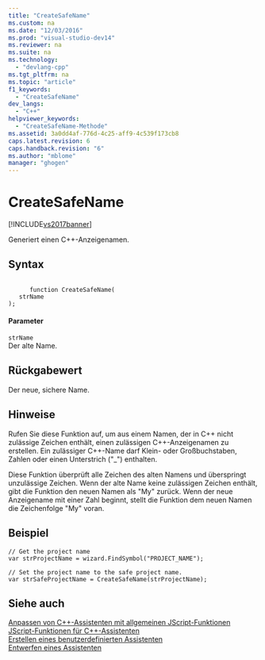 ```yaml
---
title: "CreateSafeName"
ms.custom: na
ms.date: "12/03/2016"
ms.prod: "visual-studio-dev14"
ms.reviewer: na
ms.suite: na
ms.technology: 
  - "devlang-cpp"
ms.tgt_pltfrm: na
ms.topic: "article"
f1_keywords: 
  - "CreateSafeName"
dev_langs: 
  - "C++"
helpviewer_keywords: 
  - "CreateSafeName-Methode"
ms.assetid: 3a0dd4af-776d-4c25-aff9-4c539f173cb8
caps.latest.revision: 6
caps.handback.revision: "6"
ms.author: "mblome"
manager: "ghogen"
---
```

# CreateSafeName
[!INCLUDE[vs2017banner](../assembler/inline/includes/vs2017banner.md)]

Generiert einen C\+\+\-Anzeigenamen.  
  
## Syntax  
  
```  
  
      function CreateSafeName(   
   strName    
);  
```  
  
#### Parameter  
 `strName`  
 Der alte Name.  
  
## Rückgabewert  
 Der neue, sichere Name.  
  
## Hinweise  
 Rufen Sie diese Funktion auf, um aus einem Namen, der in C\+\+ nicht zulässige Zeichen enthält, einen zulässigen C\+\+\-Anzeigenamen zu erstellen.  Ein zulässiger C\+\+\-Name darf Klein\- oder Großbuchstaben, Zahlen oder einen Unterstrich \("\_"\) enthalten.  
  
 Diese Funktion überprüft alle Zeichen des alten Namens und überspringt unzulässige Zeichen.  Wenn der alte Name keine zulässigen Zeichen enthält, gibt die Funktion den neuen Namen als "My" zurück.  Wenn der neue Anzeigename mit einer Zahl beginnt, stellt die Funktion dem neuen Namen die Zeichenfolge "My" voran.  
  
## Beispiel  
  
```  
// Get the project name  
var strProjectName = wizard.FindSymbol("PROJECT_NAME");  
  
// Set the project name to the safe project name.   
var strSafeProjectName = CreateSafeName(strProjectName);  
```  
  
## Siehe auch  
 [Anpassen von C\+\+\-Assistenten mit allgemeinen JScript\-Funktionen](../ide/customizing-cpp-wizards-with-common-jscript-functions.md)   
 [JScript\-Funktionen für C\+\+\-Assistenten](../ide/jscript-functions-for-cpp-wizards.md)   
 [Erstellen eines benutzerdefinierten Assistenten](../ide/creating-a-custom-wizard.md)   
 [Entwerfen eines Assistenten](../ide/designing-a-wizard.md)